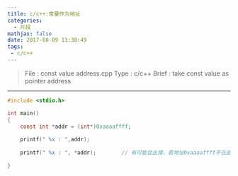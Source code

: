```yaml
---
title: c/c++:常量作为地址
categories:
  - 片段
mathjax: false
date: 2017-08-09 13:38:49
tags:
 - c/c++
---
```


> File : const value address.cpp
> Type : c/c++
> Brief : take const value as pointer address

<!-- more -->

---

```c
#include <stdio.h>

int main()
{
    const int *addr = (int*)0xaaaaffff;
    
    printf(" %x : ",addr);
    
    printf(" %x : ", *addr);        // 有可能会出错，若地址0xaaaaffff不在此程序的内存读取范围内，则会出错
    
}
```

